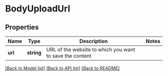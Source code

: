 # BodyUploadUrl

## Properties
Name | Type | Description | Notes
------------ | ------------- | ------------- | -------------
**url** | **string** | URL of the website to which you want to save the content | 

[[Back to Model list]](../../README.md#documentation-for-models) [[Back to API list]](../../README.md#documentation-for-api-endpoints) [[Back to README]](../../README.md)

